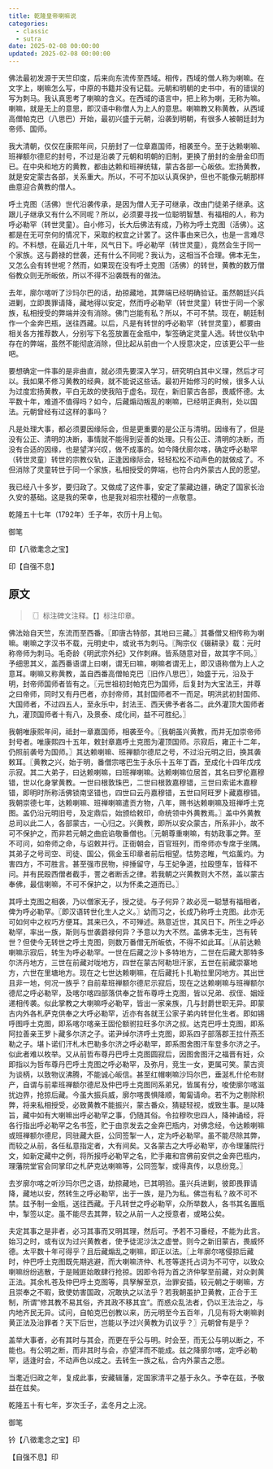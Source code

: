 ```yaml
---
title: 乾隆皇帝喇嘛说
categories:
  - classic
  - sutra
date: 2025-02-08 00:00:00
updated: 2025-02-08 00:00:00
---
```


佛法最初发源于天竺印度，后来向东流传至西域。相传，西域的僧人称为喇嘛。在文字上，喇嘛怎么写，中原的书籍并没有记载。元朝和明朝的史书中，有的错误的写为刺马。我认真思考了喇嘛的含义。在西域的语言中，把上称为喇，无称为嘛。喇嘛，就是无上的意思，即汉语中称僧人为上人的意思。喇嘛教又称黄教，从西域高僧帕克巴（八思巴）开始，最初兴盛于元朝，沿袭到明朝，有很多人被朝廷封为帝师、国师。

<!-- more -->

我大清朝，仅仅在康熙年间，只册封了一位章嘉国师，相袭至今。至于达赖喇嘛、班禅额尔德尼的封号，不过是沿袭了元朝和明朝的旧制，更换了册封的金册金印而已。在中央和地方的黄教，都由达赖和班禅统辖，蒙古各部一心皈依。宏扬黄教，就是安定蒙古各部，关系重大。所以，不可不加以认真保护，但也不能像元朝那样曲意迎合黄教的僧人。

呼土克图（活佛）世代沿袭传承，是因为僧人无子可继承，改由门徒弟子继承。这跟儿子继承又有什么不同呢？所以，必须要寻找一位聪明智慧、有福相的人，称为呼必勒罕（转世灵童）。自小修习，长大后佛法有成，乃称为呼土克图（活佛）。这都是在无可奈何的情况下，采取的权宜之计罢了。这件事由来已久，也是一言难尽的。不料想，在最近几十年，风气日下。呼必勒罕（转世灵童），竟然会生于同一个家族。这与爵禄的世袭，还有什么不同呢？我认为，这相当不合理。佛本无生，又怎么会有转世呢？然而，如果现在没有呼土克图（活佛）的转世，黄教的数万僧俗教众则无所皈依，所以不得不沿袭既有的做法。

去年，廓尔喀听了沙玛尔巴的话，劫掠藏地，其弊端已经明确验证。虽然朝廷兴兵进剿，立即畏罪请降，藏地得以安定，然而呼必勒罕（转世灵童）转世于同一个家族，私相授受的弊端并没有消除。佛门岂能有私？所以，不可不禁。现在，朝廷制作一个金奔巴瓶，送往西藏。以后，凡是有转世的呼必勒罕（转世灵童），都要由相关各方推荐数人，分别写下名签放置在金瓶中，掣签确定灵童人选。转世仪轨中存在的弊端，虽然不能彻底消除，但比起从前由一个人授意决定，应该更公平一些吧。

要想确定一件事的是非曲直，就必须先要深入学习，研究明白其中义理，然后才可以。我如果不修习黄教的经典，就不能说这些话。最初开始修习的时候，很多人认为过度宏扬黄教，平白无故的使我陷于虚名。现在，新旧蒙古各部，畏威怀德。太平数十年，难道不值得吗？如今，后藏煽动叛乱的喇嘛，已经明正典刑，处以国法。元朝曾经有过这样的事吗？

凡是处理大事，都必须要因缘际会，但是更重要的是公正与清明。因缘有了，但是没有公正、清明的决断，事情就不能得到妥善的处理。只有公正、清明的决断，而没有合适的因缘，也是望洋兴叹，做不成事的。如今降伏廓尔喀，确定呼必勒罕（转世灵童）转世的宗教仪轨，正逢因缘际会，轻轻松松不动声色的就做成了。不但消除了灵童转世于同一个家族，私相授受的弊端，也符合内外蒙古人民的愿望。

我已经八十多岁，要归政了。又做成了这件事，安定了蒙藏边疆，确定了国家长治久安的基础。这是我的荣幸，也是我对祖宗社稷的一点敬意。

乾隆五十七年（1792年）壬子年，农历十月上旬。

御笔

印【八徵耄念之宝】

印【自强不息】


## 原文

> 〖〗标注碑文注释。【】标注印章。

佛法始自天竺，东流而至西番。〖即唐古特部，其地曰三藏。〗其番僧又相传称为喇嘛。喇嘛之字汉书不载，元明史中，或讹书为刺马。〖陶宗仪《辍耕录》载：元时称帝师为刺马。毛奇龄《明武宗外纪》又作刺麻。皆系随意对音，故其字不同。〗予细思其义，盖西番语谓上曰喇，谓无曰嘛，喇嘛者谓无上，即汉语称僧为上人之意耳。喇嘛又称黄教，盖自西番高僧帕克巴〖旧作八思巴〗，始盛于元，沿及于明，封帝师国师者皆有之。〖元世祖初封帕克巴为国师，后复封为大宝法王，并尊之曰帝师，同时又有丹巴者，亦封帝师，其封国师者不一而足。明洪武初封国师、大国师者，不过四五人，至永乐中，封法王、西天佛予者各二。此外灌顶大国师者九，灌顶国师者十有八，及景泰、成化间，益不可胜纪。〗

我朝唯康熙年间，祗封一章嘉国师，相袭至今。〖我朝虽兴黄教，而并无加崇帝师封号者。唯康熙四十五年，敕封章嘉呼土克图为灌顶国师。示寂后，雍正十二年，仍照前袭号为国师。〗其达赖喇嘛、班禅额尔德尼之号，不过沿元明之旧，换其袭敕耳。〖黄教之兴，始于明，番僧宗喀巴生于永乐十五年丁酉，至成化十四年戊戌示寂。其二大弟子，曰达赖喇嘛，曰班禅喇嘛。达赖喇嘛位居首，其名曰罗伦嘉穆错，世以化身掌黄教。一世曰根敦珠巴，二世曰根敦嘉穆错，三世曰索诺木嘉穆错，即明时所称活佛锁南坚错也，四世曰云丹嘉穆错，五世曰阿旺罗卜藏嘉穆错。我朝崇德七年，达赖喇嘛、班禅喇嘛遣贡方物，八年，赐书达赖喇嘛及班禅呼土克图。盖仍沿元明旧号，及定鼎后，始颁给敕印，命统领中外黄教焉。〗盖中外黄教总司以此二人，各部蒙古，一心归之。兴黄教，即所以安众蒙古，所系非小，故不可不保护之，而非若元朝之曲庇谄敬番僧也。〖元朝尊重喇嘛，有妨政事之弊。至不可问，如帝师之命，与诏敕并行。正衙朝会，百官班列，而帝师亦专席于坐隅。其弟子之号司空、司徒、国公，佩金玉印章者前后相望。怙势恣睢，气焰薰灼。为害四方，不可胜言。甚至强市民物，捽捶留守，与王妃争道，拉殴堕车，皆释不问。并有民殴西僧者截手，詈之者断舌之律。若我朝之兴黄教则大不然，盖以蒙古奉佛，最信喇嘛，不可不保护之，以为怀柔之道而已。〗

其呼土克图之相袭，乃以僧家无子，授之徒。与子何异？故必觅一聪慧有福相者，俾为呼必勒罕。〖即汉语转世化生人之义。〗幼而习之，长成乃称呼土克图。此亦无可如何中之权巧方便耳。其来已久，不可殚述。熟意近世，其风日下。所生之呼必勒罕，率出一族，斯则与世袭爵禄何异？予意以为大不然。盖佛本无生，岂有转世？但使今无转世之呼土克图，则数万番僧无所皈依，不得不如此耳。〖从前达赖喇嘛示寂后，转生为呼必勒罕。一世在后藏之沙卜多特地方，二世在后藏大那特多尔济丹地方，三世在前藏对咙地方，四世在蒙古阿勒坦汗家，五世在前藏崇寨地方，六世在里塘地方。现在之七世达赖喇嘛，在后藏托卜扎勒拉里冈地方。其出世且非一地，何况一族乎？自前辈班禅额尔德尼示寂后，现在之达赖喇嘛与班禅额尔德尼之呼必勒罕，及喀尔喀四部落供奉之哲布尊呼土克图，皆以兄弟、叔侄、姻娅递相传袭。似此掌教之大喇嘛呼必勒罕，皆出一家亲族，几与封爵世职无异。即蒙古内外各札萨克供奉之大呼必勒罕，近亦有各就王公家子弟内转世化生者。即如锡呼图呼土克图，即系喀尔喀亲王固伦额驸拉旺多尔济之叔。达克巴呼土克图，即系阿拉善亲王罗卜藏多尔济之子。诺尹绰尔济呼土克图，即系四子部落郡王拉什燕丕勒之子。堪卜诺们汗札木巴勒多尔济之呼必勒罕，即系图舍图汗车登多尔济之子。似此者难以枚举。又从前哲布尊丹巴呼土克图圆寂后，因图舍图汗之福晋有妊，众即指以为哲布尊丹巴呼土克图之呼必勒罕，及弥月，竞生一女，更属可笑。蒙古资为谈柄，以致物议沸腾，不能诚心皈信。甚至红帽喇嘛沙玛尔巴，垂涎札什伦布财产，自谓与前辈班禅额尔德尼及仲巴呼土克图同系弟兄，皆属有分，唆使廓尔喀滋扰边界，抢掠后藏。今虽大振兵威，廓尔喀畏惧降顺，匍匐请命。若不为之剔除积弊，将来私相授受，必致黄教不能振兴，蒙古番众，猜疑轻视，或致生事。是以降旨，藏中如有大喇嘛出呼必勒罕之事，仍随其俗。令拉穆吹忠四人，降神诵经，将各行指出呼必勒罕之名书签，贮于由京发去之金奔巴瓶内，对佛念经，令达赖喇嘛或班禅额尔德尼，同驻藏大臣，公同签掣一人，定为呼必勒罕。虽不能尽除其弊，而较之从前，各任私意指定者，大有间矣。又各蒙古之大呼必勒罕，亦令理藩院行文，如新定藏中之例，将所报呼必勒罕之名，贮手雍和宫佛前安供之金奔巴瓶内，理藩院堂官会同掌印之札萨克达喇嘛等，公同签掣，或得真传，以息纷竞。〗

去岁廓尔喀之听沙玛尔巴之语，劫掠藏地，已其明验。虽兴兵进剿，彼即畏罪请降，藏地以安，然转生之呼必勒罕，出于一族，是乃为私。佛岂有私？故不可不禁。兹予制一金瓶，送往西藏。于凡转世之呼必勒罕，众所举数人，各书其名置瓶中，掣签以定。虽不能尽去其弊，较之从前一人之授意者，或略公矣。

夫定其事之是非者，必习其事而又明其理，然后可。予若不习番经，不能为此言。始习之时，或有议为过兴黄教者，使予徒泥沙汰之虚誉。则今之新旧蒙古，畏威怀德。太平数十年可得乎？且后藏煽乱之喇嘛，即正以法。〖上年廓尔喀侵掠后藏时，仲巴呼土克图既先期逃避，而大喇嘛济仲、札苍等遂托占词为不可守，以致众喇嘛纷纷逃散，于是贼匪始敢肆行抢掠。因即令将为首之济仲挐至前藏，对众剥黄正法。其余札苍及仲巴呼土克图等，具孥解至京，治罪安插，较元朝之于喇嘛，方且崇奉之不暇，致使妨害国政，况敢执之以法乎？若我朝虽护卫黄教，正合于王制，所谓“修其教不易其俗，齐其政不移其宜”。而惑众乱法者，仍以王法治之，与内地齐民无异。试问，自帕克巴创教以来，历元明至今五百年，几见有将大喇嘛剥黄正法及治罪者？天下后世，岂能以予过兴黄教为讥议乎？〗元朝曾有是乎？

盖举大事者，必有其时与其会，而更在乎公与明。时会至，而无公与明以断之，不能也。有公明之断，而非其时与会，亦望洋而不能成。兹之降廓尔喀，定呼必勒罕，适逢时会，不动声色以成之。去转生一族之私，合内外蒙古之愿。

当耄近归政之年，复成此事，安藏辑藩，定国家清平之基于永久。予幸在兹，予敬益在兹矣。

乾隆五十有七年，岁次壬子，孟冬月之上浣。

御笔

钤【八徵耄念之宝】印

【自强不息】印